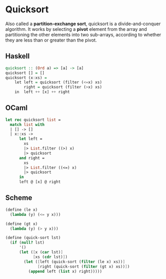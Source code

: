 # Quicksort

Also called a **partition-exchange sort**, quicksort is a divide-and-conquer algorithm. 
It works by selecting a **pivot** element from the array and partitioning the other elements 
into two sub-arrays, according to whether they are less than or greater than the pivot.

## Haskell

```haskell
quicksort :: (Ord a) => [a] -> [a]    
quicksort [] = []    
quicksort (x:xs) =     
    let left = quicksort (filter (<=x) xs)  
        right = quicksort (filter (>x) xs)   
    in  left ++ [x] ++ right 
```

## OCaml

```ocaml
let rec quicksort list =
  match list with
  | [] -> []
  | x::xs -> 
      let left = 
        xs 
        |> List.filter ((>) x) 
        |> quicksort
      and right = 
        xs 
        |> List.filter ((<=) x) 
        |> quicksort
      in 
      left @ [x] @ right
```

## Scheme

```scheme
(define (le x)
  (lambda (y) (<= y x)))

(define (gt x)
  (lambda (y) (> y x)))

(define (quick-sort lst)
  (if (null? lst)
      '()
      (let ([x (car lst)]
            [xs (cdr lst)])
        (let ([left (quick-sort (filter (le x) xs))]
              [right (quick-sort (filter (gt x) xs))])
          (append left (list x) right)))))
```
